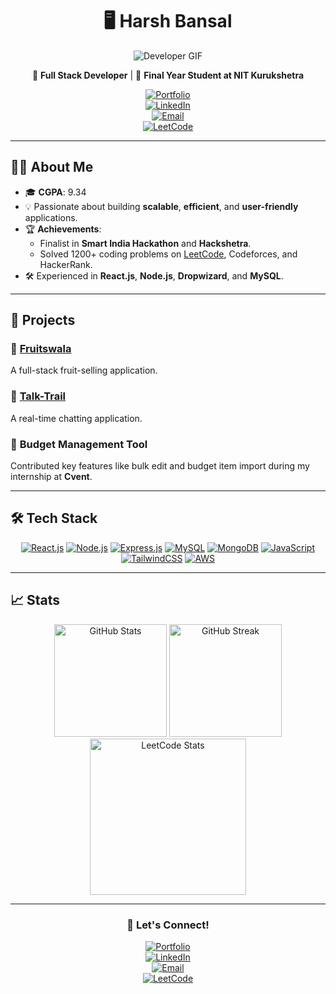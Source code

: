<div align="center">

# 🖥️ **Harsh Bansal**  
![Developer GIF](https://media.giphy.com/media/qgQUggAC3Pfv687qPC/giphy.gif)  

🚀 **Full Stack Developer** | 🌟 **Final Year Student at NIT Kurukshetra**

[![Portfolio](https://img.shields.io/badge/Portfolio-000000?style=for-the-badge&logo=vercel&logoColor=white)](https://harsh-bansal-bice.vercel.app/)  
[![LinkedIn](https://img.shields.io/badge/LinkedIn-0077B5?style=for-the-badge&logo=linkedin&logoColor=white)](https://www.linkedin.com/in/harsh-bansal-296805229/)  
[![Email](https://img.shields.io/badge/Email-D14836?style=for-the-badge&logo=gmail&logoColor=white)](mailto:harshbansal1717@gmail.com)  
[![LeetCode](https://img.shields.io/badge/LeetCode-FFA116?style=for-the-badge&logo=leetcode&logoColor=black)](https://leetcode.com/Harsh_Bansal_13/)

</div>

---

## 👨‍💻 **About Me**
- 🎓 **CGPA**: 9.34  
- 💡 Passionate about building **scalable**, **efficient**, and **user-friendly** applications.  
- 🏆 **Achievements**:  
  - Finalist in **Smart India Hackathon** and **Hackshetra**.  
  - Solved 1200+ coding problems on [LeetCode](https://leetcode.com/Harsh_Bansal_13/), Codeforces, and HackerRank.  
- 🛠️ Experienced in **React.js**, **Node.js**, **Dropwizard**, and **MySQL**.  

---

## 🌟 **Projects**
### 🥝 [**Fruitswala**](#)
A full-stack fruit-selling application.  

### 💬 [**Talk-Trail**](#)
A real-time chatting application.  

### 💼 **Budget Management Tool**  
Contributed key features like bulk edit and budget item import during my internship at **Cvent**.

---

## 🛠️ **Tech Stack**
<div align="center">
  <a href="https://reactjs.org/" target="_blank"><img src="https://img.shields.io/badge/React-20232A?style=for-the-badge&logo=react&logoColor=61DAFB" alt="React.js" /></a>
  <a href="https://nodejs.org/" target="_blank"><img src="https://img.shields.io/badge/Node.js-339933?style=for-the-badge&logo=nodedotjs&logoColor=white" alt="Node.js" /></a>
  <a href="https://expressjs.com/" target="_blank"><img src="https://img.shields.io/badge/Express.js-000000?style=for-the-badge&logo=express&logoColor=white" alt="Express.js" /></a>
  <a href="https://www.mysql.com/" target="_blank"><img src="https://img.shields.io/badge/MySQL-4479A1?style=for-the-badge&logo=mysql&logoColor=white" alt="MySQL" /></a>
  <a href="https://www.mongodb.com/" target="_blank"><img src="https://img.shields.io/badge/MongoDB-4EA94B?style=for-the-badge&logo=mongodb&logoColor=white" alt="MongoDB" /></a>
  <a href="https://developer.mozilla.org/en-US/docs/Web/JavaScript" target="_blank"><img src="https://img.shields.io/badge/JavaScript-323330?style=for-the-badge&logo=javascript&logoColor=F7DF1E" alt="JavaScript" /></a>
  <a href="https://tailwindcss.com/" target="_blank"><img src="https://img.shields.io/badge/TailwindCSS-38B2AC?style=for-the-badge&logo=tailwind-css&logoColor=white" alt="TailwindCSS" /></a>
  <a href="https://aws.amazon.com/" target="_blank"><img src="https://img.shields.io/badge/AWS-232F3E?style=for-the-badge&logo=amazon-aws&logoColor=white" alt="AWS" /></a>
</div>

---

## 📈 **Stats**
<div align="center">
  <img src="https://github-readme-stats.vercel.app/api?username=harsh-bansal&show_icons=true&theme=radical" alt="GitHub Stats" height="180px" />
  <img src="https://github-readme-streak-stats.herokuapp.com/?user=harsh-bansal&theme=radical" alt="GitHub Streak" height="180px" />
  <img src="https://leetcard.jacoblin.cool/Harsh_Bansal_13?theme=dark&ext=heatmap" alt="LeetCode Stats" height="250px" />
</div>  

---

<div align="center">

### 💬 Let's Connect!  
[![Portfolio](https://img.shields.io/badge/Portfolio-000000?style=for-the-badge&logo=vercel&logoColor=white)](https://harsh-bansal-bice.vercel.app/)  
[![LinkedIn](https://img.shields.io/badge/LinkedIn-0077B5?style=for-the-badge&logo=linkedin&logoColor=white)](https://www.linkedin.com/in/harsh-bansal-296805229/)  
[![Email](https://img.shields.io/badge/Email-D14836?style=for-the-badge&logo=gmail&logoColor=white)](mailto:harshbansal1717@gmail.com)  
[![LeetCode](https://img.shields.io/badge/LeetCode-FFA116?style=for-the-badge&logo=leetcode&logoColor=black)](https://leetcode.com/Harsh_Bansal_13/)

</div>
